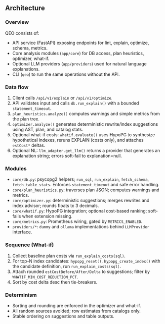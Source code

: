 ## Architecture

### Overview

QEO consists of:
- API service (FastAPI) exposing endpoints for lint, explain, optimize, schema, metrics.
- Core analysis modules (`app/core`) for DB access, plan heuristics, optimizer, what-if.
- Optional LLM providers (`app/providers`) used for natural language explanations.
- CLI (`qeo`) to run the same operations without the API.

### Data flow

1) Client calls `/api/v1/explain` or `/api/v1/optimize`.
2) API validates input and calls `db.run_explain()` with a bounded `statement_timeout`.
3) `plan_heuristics.analyze()` computes warnings and simple metrics from the plan tree.
4) `optimizer.analyze()` generates deterministic rewrite/index suggestions using AST, plan, and catalog stats.
5) Optional what-if costs: `whatif.evaluate()` uses HypoPG to synthesize hypothetical indexes, reruns EXPLAIN (costs only), and attaches `estCost*` deltas.
6) Optional NL: `llm_adapter.get_llm()` returns a provider that generates an explanation string; errors soft-fail to explanation=null.

### Modules

- `core/db.py`: psycopg2 helpers; `run_sql`, `run_explain`, `fetch_schema`, `fetch_table_stats`. Enforces `statement_timeout` and safe error handling.
- `core/plan_heuristics.py`: traverses plan JSON; computes warnings and metrics.
- `core/optimizer.py`: deterministic suggestions; merges rewrites and index advisor; rounds floats to 3 decimals.
- `core/whatif.py`: HypoPG integration; optional cost-based ranking; soft-fails when extension missing.
- `core/metrics.py`: Prometheus wiring, gated by `METRICS_ENABLED`.
- `providers/*`: `dummy` and `ollama` implementations behind `LLMProvider` interface.

### Sequence (What-if)

1) Collect baseline plan costs via `run_explain_costs(sql)`.
2) For top-N index candidates: `hypopg_reset()`, `hypopg_create_index()` with the candidate definition, run `run_explain_costs(sql)`.
3) Attach rounded `estCostBefore/After/Delta` to suggestions; filter by `WHATIF_MIN_COST_REDUCTION_PCT`.
4) Sort by cost delta desc then tie-breakers.

### Determinism

- Sorting and rounding are enforced in the optimizer and what-if.
- All random sources avoided; row estimates from catalogs only.
- Stable ordering on suggestions and table outputs.


